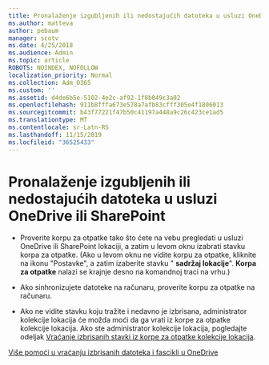 ```yaml
---
title: Pronalaženje izgubljenih ili nedostajućih datoteka u usluzi OneDrive ili SharePoint
ms.author: matteva
author: pebaum
manager: scotv
ms.date: 4/25/2018
ms.audience: Admin
ms.topic: article
ROBOTS: NOINDEX, NOFOLLOW
localization_priority: Normal
ms.collection: Adm_O365
ms.custom: ''
ms.assetid: d4de6b5e-5102-4e2c-af92-1f8b049c3a02
ms.openlocfilehash: 911b8fffa673e578a7afb83cfff305e4f1806013
ms.sourcegitcommit: b43f77221f47b50c41197a448a9c26c423ce1ad5
ms.translationtype: MT
ms.contentlocale: sr-Latn-RS
ms.lasthandoff: 11/15/2019
ms.locfileid: "36525433"
---
```

# <a name="find-lost-or-missing-files-in-onedrive-or-sharepoint"></a>Pronalaženje izgubljenih ili nedostajućih datoteka u usluzi OneDrive ili SharePoint

- Proverite korpu za otpatke tako što ćete na vebu pregledati u usluzi OneDrive ili SharePoint lokaciji, a zatim u levom oknu izabrati stavku korpa za otpatke. (Ako u levom oknu ne vidite korpu za otpatke, kliknite na ikonu "Postavke", a zatim izaberite stavku " **sadržaj lokacije**". **Korpa za otpatke** nalazi se krajnje desno na komandnoj traci na vrhu.) 
    
- Ako sinhronizujete datoteke na računaru, proverite korpu za otpatke na računaru. 
    
- Ako ne vidite stavku koju tražite i nedavno je izbrisana, administrator kolekcije lokacija će možda moći da ga vrati iz korpe za otpatke kolekcije lokacija. Ako ste administrator kolekcije lokacija, pogledajte odeljak [Vraćanje izbrisanih stavki iz korpe za otpatke kolekcije lokacija](https://go.microsoft.com/fwlink/?linkid=866439).
    
[Više pomoći u vraćanju izbrisanih datoteka i fascikli u OneDrive](https://go.microsoft.com/fwlink/?linkid=872872)
  

